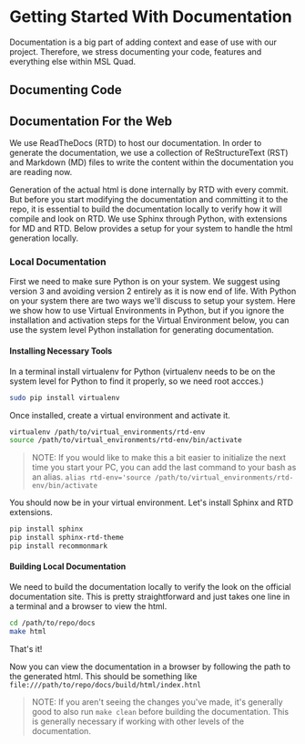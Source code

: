 # Getting Started With Documentation

Documentation is a big part of adding context and ease of use with our project.
Therefore, we stress documenting your code, features and everything else within
MSL Quad.

## Documenting Code

<!-- TODO: Need to add information about documenting code. DocString style we'll use? Tutorial? Other resources? -->

## Documentation For the Web

We use ReadTheDocs (RTD) to host our documentation. In order to generate the
documentation, we use a collection of ReStructureText (RST) and Markdown (MD)
files to write the content within the documentation you are reading now.

Generation of the actual html is done internally by RTD with every commit. But
before you start modifying the documentation and committing it to the repo, it
is essential to build the documentation locally to verify how it will compile
and look on RTD. We use Sphinx through Python, with extensions for MD and RTD.
Below provides a setup for your system to handle the html generation locally.

### Local Documentation

First we need to make sure Python is on your system. We suggest using version 3
and avoiding version 2 entirely as it is now end of life. With Python on your
system there are two ways we'll discuss to setup your system. Here we show how
to use Virtual Environments in Python, but if you ignore the installation and
activation steps for the Virtual Environment below, you can use the system level
Python installation for generating documentation.

#### Installing Necessary Tools

In a terminal install virtualenv for Python (virtualenv needs to be on the
system level for Python to find it properly, so we need root accces.)

```bash
sudo pip install virtualenv
```

Once installed, create a virtual environment and activate it.

```bash
virtualenv /path/to/virtual_environments/rtd-env
source /path/to/virtual_environments/rtd-env/bin/activate
```

<!-- TODO: How do we actually do notes, warnings, etc. in MD? `.. note:` for RST -->
> NOTE:
  If you would like to make this a bit easier to initialize the next time you
  start your PC, you can add the last command to your bash as an alias.
  `alias rtd-env='source /path/to/virtual_environments/rtd-env/bin/activate`

You should now be in your virtual environment. Let's install Sphinx and RTD
extensions.

```bash
pip install sphinx
pip install sphinx-rtd-theme
pip install recommonmark
```

#### Building Local Documentation

We need to build the documentation locally to verify the look on the official
documentation site. This is pretty straightforward and just takes one line in
a terminal and a browser to view the html.

```bash
cd /path/to/repo/docs
make html
```

That's it!

Now you can view the documentation in a browser by following the path to the
generated html. This should be something like
`file:///path/to/repo/docs/build/html/index.htnl`

> NOTE: If you aren't seeing the changes you've made, it's generally good to
  also run `make clean` before building the documentation. This is generally
  necessary if working with other levels of the documentation.